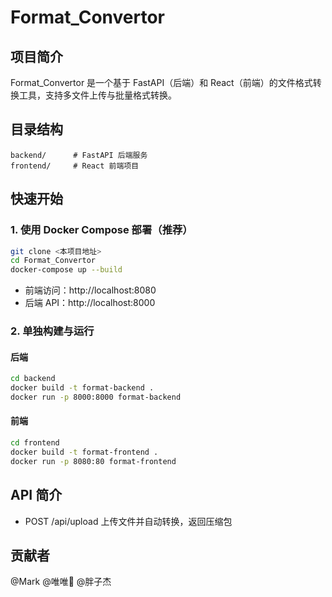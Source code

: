 # Format_Convertor

## 项目简介
Format_Convertor 是一个基于 FastAPI（后端）和 React（前端）的文件格式转换工具，支持多文件上传与批量格式转换。

## 目录结构
```
backend/      # FastAPI 后端服务
frontend/     # React 前端项目
```

## 快速开始

### 1. 使用 Docker Compose 部署（推荐）

```bash
git clone <本项目地址>
cd Format_Convertor
docker-compose up --build
```
- 前端访问：http://localhost:8080
- 后端 API：http://localhost:8000

### 2. 单独构建与运行

#### 后端
```bash
cd backend
docker build -t format-backend .
docker run -p 8000:8000 format-backend
```

#### 前端
```bash
cd frontend
docker build -t format-frontend .
docker run -p 8080:80 format-frontend
```

## API 简介
- POST /api/upload  上传文件并自动转换，返回压缩包

## 贡献者
@Mark @唯唯🍪 @胖子杰
